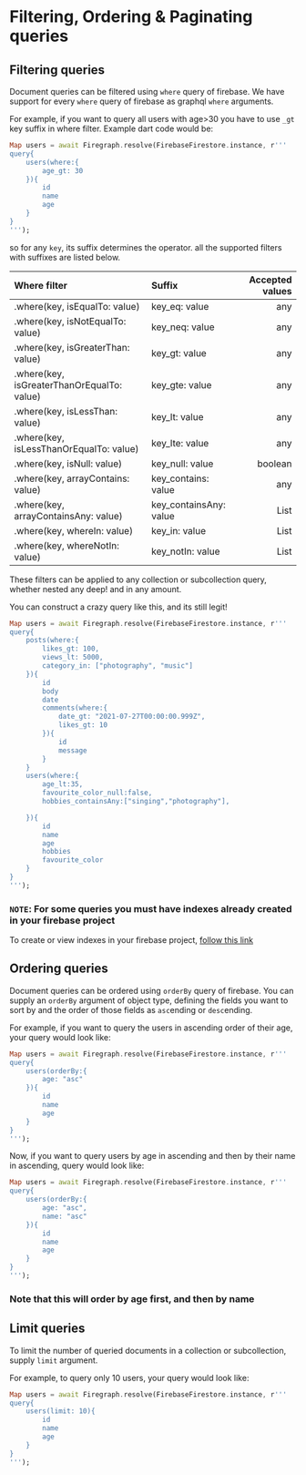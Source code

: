 # Filtering, Ordering & Paginating queries

## Filtering queries

Document queries can be filtered using `where` query of firebase. We have support for every `where` query of firebase as graphql `where` arguments.

For example, if you want to query all users with age>30 you have to use `_gt` key suffix in where filter. Example dart code would be:

```dart
Map users = await Firegraph.resolve(FirebaseFirestore.instance, r'''
query{
    users(where:{
        age_gt: 30
    }){
        id
        name
        age
    }
}
''');
```

so for any `key`, its suffix determines the operator. all the supported filters with suffixes are listed below.

| Where filter | Suffix | Accepted values
| :--- | :--- | ---: |
|.where(key, isEqualTo: value)| key_eq: value| any
|.where(key, isNotEqualTo: value)| key_neq: value| any
|.where(key, isGreaterThan: value)| key_gt: value| any
|.where(key, isGreaterThanOrEqualTo: value)| key_gte: value| any
|.where(key, isLessThan: value)| key_lt: value| any
|.where(key, isLessThanOrEqualTo: value)| key_lte: value| any
|.where(key, isNull: value)| key_null: value| boolean
|.where(key, arrayContains: value)| key_contains: value| any
|.where(key, arrayContainsAny: value)| key_containsAny: value| List
|.where(key, whereIn: value)| key_in: value| List
|.where(key, whereNotIn: value)| key_notIn: value| List

These filters can be applied to any collection or subcollection query, whether nested any deep! and in any amount.

You can construct a crazy query like this, and its still legit!

```dart
Map users = await Firegraph.resolve(FirebaseFirestore.instance, r'''
query{
    posts(where:{
        likes_gt: 100,
        views_lt: 5000,
        category_in: ["photography", "music"]
    }){
        id
        body
        date
        comments(where:{
            date_gt: "2021-07-27T00:00:00.999Z",
            likes_gt: 10
        }){
            id
            message
        }
    }
    users(where:{
        age_lt:35,
        favourite_color_null:false,
        hobbies_containsAny:["singing","photography"],

    }){
        id
        name
        age
        hobbies
        favourite_color
    }
}
''');
```

### `NOTE`: For some queries you must have indexes already created in your firebase project

To create or view indexes in your firebase project, [follow this link](https://console.firebase.google.com/u/0/project/_/firestore/indexes)

## Ordering queries

Document queries can be ordered using `orderBy` query of firebase. You can supply an `orderBy` argument of object type, defining the fields you want to sort by and the order of those fields as `asc`ending or `desc`ending.

For example, if you want to query the users in ascending order of their age, your query would look like:

```dart
Map users = await Firegraph.resolve(FirebaseFirestore.instance, r'''
query{
    users(orderBy:{
        age: "asc"
    }){
        id
        name
        age
    }
}
''');
```

Now, if you want to query users by age in ascending and then by their name in ascending, query would look like:

```dart
Map users = await Firegraph.resolve(FirebaseFirestore.instance, r'''
query{
    users(orderBy:{
        age: "asc",
        name: "asc"
    }){
        id
        name
        age
    }
}
''');
```

### Note that this will order by age first, and then by name

## Limit queries

To limit the number of queried documents in a collection or subcollection, supply `limit` argument.

For example, to query only 10 users, your query would look like:

```dart
Map users = await Firegraph.resolve(FirebaseFirestore.instance, r'''
query{
    users(limit: 10){
        id
        name
        age
    }
}
''');
```
